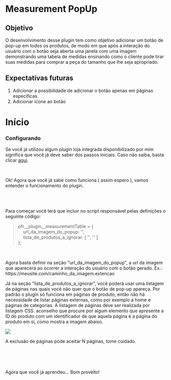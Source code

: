 <h1>Measurement PopUp</h1>

<h2>Objetivo</h2>
<p>O desenvolvimento desse plugin tem como objetivo adicionar um botão de pop-up em todos os produtos, de modo em que após a interação do usuário com o botão seja aberta uma janela com uma imagem demonstrando uma tabela de medidas ensinando como o cliente pode tirar suas medidas para comprar a peça do tamanho que lhe seja apropriado.</p>
<h2>Expectativas futuras</h2>
<ol>
<li>Adicionar a possibilidade de adicionar o botão apenas em páginas específicas.</li>
<li>Adicionar ícone ao botão</li>
</ol>

<h1>Início</h1>
<h3>Configurando</h3>
<p>Se você já utilizou algum plugin loja integrada disponibilizado por mim significa que você já deve saber dos passos iniciais. Caso não saiba, basta clicar <a target="_blank" href="https://github.com/PedroFigueiraRuivo/pedrofigueiraruivo.github.io/blob/main/Docs/doc-plugins-lojaintegrada.md">aqui</a>.</p>
<br>

<p>Ok! Agora que você já sabe como funciona ( assim espero ), vamos entender o funcionamento do plugin.</p>
<br>
<br>

<p>Para começar você terá que incluir no script responsável pelas definições o seguinte código:</p>
<blockquote>
pfr__plugin__measurementTable = {<br>
	&nbsp;&nbsp;&nbsp;&nbsp;url_da_imagem_do_popup: '',<br>
	&nbsp;&nbsp;&nbsp;&nbsp;lista_de_produtos_a_ignorar: [ '', '' ]<br>
};
</blockquote>
<br>

<p>Agora basta definir na seção "url_da_imagem_do_popup", a url da imagem que aparecerá ao ocorrer a interação do usuário com o botão gerado. Ex.: https://meusite.com/caminho_da_imagem.extencao</p>
<p>Já na seção "lista_de_produtos_a_ignorar", você poderá usar uma listagem de páginas nas quais você não quer que o botão de pop-up apareça. Por padrão o plugin só funciona em páginas de produto, então não há necessidade de listar páginas externas, como por exemplo a home e páginas de categorias. A listagem de páginas deve ser realizada por listagem CSS. aconselho que procure por algum elemento que apresente a ID do produto com um identificador de que aquela página é a página do produto em si, como mostra a imagem abaixo.</p>
<img src="https://user-images.githubusercontent.com/93988164/145139146-9ae23244-c20b-4ee6-b832-d0bc007bfbfc.png">
<p>A exclusão de páginas pode aceitar N páginas, tome cuidado.</p>
<br>
<br>
<br>
<p>Agora que você já aprendeu... Bom proveito!</p>
